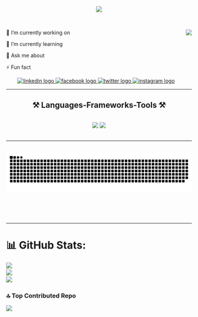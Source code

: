 

<h1 align="center">
    <img src="https://readme-typing-svg.herokuapp.com/?font=Quicksand&size=37&center=true&vCenter=true&width=600&height=80&duration=3000&lines=Hi+There!+👋;+I'm+Tengku+Aizad;" />
</h1>

<h3 align="center"></h3>

<br/>

<div align="left">
 <img align="right" height="150" src="https://giffiles.alphacoders.com/220/220281.gif"  />
 🔭 I’m currently working on
 
 🌱 I’m currently learning 

💬 Ask me about

⚡ Fun fact 

 </div>
 
<div align="center"> 
  
   <a href="https://www.linkedin.com/in/tgaizad/" target="_blank">
    <img src="https://img.shields.io/static/v1?message=LinkedIn&logo=linkedin&label=&color=0077B5&logoColor=white&labelColor=&style=for-the-badge" height="35" alt="linkedin logo"  />
  </a>
  <a href="https://www.facebook.com/tengku.aizad.71" target="_blank">
    <img src="https://img.shields.io/static/v1?message=Facebook&logo=facebook&label=&color=1877F2&logoColor=white&labelColor=&style=for-the-badge" height="35" alt="facebook logo"  />
  </a>
  <a href="https://x.com/tgxzd_" target="_blank">
    <img src="https://img.shields.io/static/v1?message=Twitter&logo=twitter&label=&color=1DA1F2&logoColor=white&labelColor=&style=for-the-badge" height="35" alt="twitter logo"  />
  </a>
  <a href="https://www.instagram.com/tgxzd/?next=%2F" target="_blank">
    <img src="https://img.shields.io/static/v1?message=Instagram&logo=instagram&label=&color=E4405F&logoColor=white&labelColor=&style=for-the-badge" height="35" alt="instagram logo"  />
  </a>
  
</div>

 <hr/>
 
<h2 align="center">⚒️ Languages-Frameworks-Tools ⚒️</h2>
<br/>
<div align="center">
    <img src="https://skillicons.dev/icons?i=react,bootstrap,html,css,tailwind,git,php,docker" />
    <img src="https://skillicons.dev/icons?i=nodejs,javascript,express,mongodb,c,nextjs,mysql" /><br>
</div>

<br/>
<hr/>

<div align="center">
  
  <br>
  <img alt="snake eating my contributions" src="https://raw.githubusercontent.com/salesp07/salesp07/output/github-contribution-grid-snake.svg" />
  
  <br/><br/><br/>
</div>

<hr/>



# 📊 GitHub Stats:
![](https://github-readme-stats.vercel.app/api?username=tgxzd&theme=great-gatsby&hide_border=true&include_all_commits=false&count_private=false)<br/>
![](https://github-readme-streak-stats.herokuapp.com/?user=tgxzd&theme=great-gatsby&hide_border=true)<br/>
![](https://github-readme-stats.vercel.app/api/top-langs/?username=tgxzd&theme=great-gatsby&hide_border=true&include_all_commits=false&count_private=false&layout=compact)

### 🔝 Top Contributed Repo
![](https://github-contributor-stats.vercel.app/api?username=tgxzd&limit=5&theme=shadow_blue&combine_all_yearly_contributions=true)

<!-- Proudly created with GPRM ( https://gprm.itsvg.in ) -->
